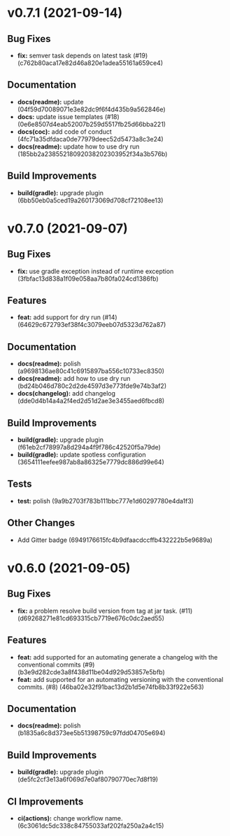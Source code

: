 # v0.7.1 (2021-09-14)

## Bug Fixes
* **fix:** semver task depends on latest task (#19) (c762b80aca17e82d46a820e1adea55161a659ce4)

## Documentation
* **docs(readme):** update (04f59d70089071e3e82dc9f6f4d435b9a562846e)
* **docs:** update issue templates (#18) (0e6e8507d4eab52007b259d5517fb25d66bba221)
* **docs(coc):** add code of conduct (4fc71a35dfdaca0de77979deec52d5473a8c3e24)
* **docs(readme):** update how to use dry run (185bb2a23855218092038202303952f34a3b576b)

## Build Improvements
* **build(gradle):** upgrade plugin (6bb50eb0a5ced19a260173069d708cf72108ee13)

# v0.7.0 (2021-09-07)

## Bug Fixes
* **fix:** use gradle exception instead of runtime exception (3fbfac13d838a1f09e058aa7b80fa024cd1386fb)

## Features
* **feat:** add support for dry run (#14) (64629c672793ef38f4c3079eeb07d5323d762a87)

## Documentation
* **docs(readme):** polish (a9698136ae80c41c6915897ba556c10733ec8350)
* **docs(readme):** add how to use dry run (bd24b046d780c2d2de4597d3e773fde9e74b3af2)
* **docs(changelog):** add changelog (dde0d4b14a4a2f4ed2d51d2ae3e3455aed6fbcd8)

## Build Improvements
* **build(gradle):** upgrade plugin (f61eb2cf78997a8d294a4f9f786c42520f5a79de)
* **build(gradle):** update spotless configuration (3654111eefee987ab8a86325e7779dc886d99e64)

## Tests
* **test:** polish (9a9b2703f783b111bbc777e1d60297780e4da1f3)

## Other Changes
* Add Gitter badge (6949176615fc4b9dfaacdccffb432222b5e9689a)

# v0.6.0 (2021-09-05)

## Bug Fixes
* **fix:** a problem resolve build version from tag at jar task. (#11) (d69268271e81cd693315cb7719e676c0dc2aed55)

## Features
* **feat:** add supported for an automating generate a changelog with the conventional commits (#9) (b3e9d282cde3a8f438d11be04d929d53857e5bfb)
* **feat:** add supported for an automating versioning with the conventional commits. (#8) (46ba02e32f91bac13d2b1d5e74fb8b33f922e563)

## Documentation
* **docs(readme):** polish (b1835a6c8d373ee5b51398759c97fdd04705e694)

## Build Improvements
* **build(gradle):** upgrade plugin (de5fc2cf3e13a6f069d7e0af80790770ec7d8f19)

## CI Improvements
* **ci(actions):** change workflow name. (6c3061dc5dc338c84755033af202fa250a2a4c15)

